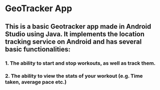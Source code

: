 # GeoTracker App
## This is a basic Geotracker app made in Android Studio using Java. It implements the location tracking service on Android and has several basic functionalities:
### 1. The ability to start and stop workouts, as well as track them.
### 2. The ability to view the stats of your workout (e.g. Time taken, average pace etc.)